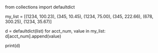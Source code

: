 from collections import defaultdict


my_list = [(1234, 100.23), (345, 10.45), (1234, 75.00),
(345, 222.66), (678, 300.25), (1234, 35.67)]

d = defaultdict(list)
for acct_num, value in my_list:
    &ensp;d[acct_num].append(value)

print(d)
